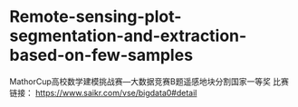 # Remote-sensing-plot-segmentation-and-extraction-based-on-few-samples
MathorCup高校数学建模挑战赛—大数据竞赛B题遥感地块分割国家一等奖
比赛链接：
https://www.saikr.com/vse/bigdata0#detail
